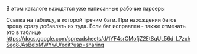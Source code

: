 В этом каталоге находятся уже написанные рабочие парсеры

Ссылка на таблицу, в которой тречим баги. При нахождении багов прошу сразу добавлять их туда. Если баг исправлен - также отмечать это в таблице
https://docs.google.com/spreadsheets/d/1YF4srCMofjZ2EtSqUL56d_L7zxhSeg8JAsBelxMWYwU/edit?usp=sharing
